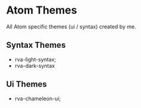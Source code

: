# Atom Themes

All Atom specific themes (ui / syntax) created by me.



## Syntax Themes

* rva-light-syntax;
* rva-dark-syntax



## Ui Themes

* rva-chameleon-ui;
